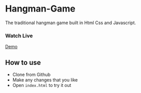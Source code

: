 # Hangman-Game

The traditional hangman game built in Html Css and Javascript.

### Watch  Live 
[Demo](https://code-with-mj.github.io/Hangman_Game/)

## How to use

* Clone from Github
* Make any changes that you like
* Open `index.html` to try it out